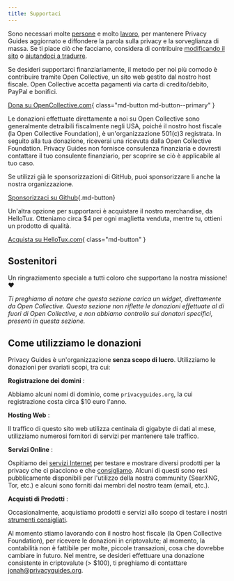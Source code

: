 ```yaml
---
title: Supportaci
---
```


<!-- markdownlint-disable MD036 -->
Sono necessari molte [persone](https://github.com/privacyguides/privacyguides.org/graphs/contributors) e molto [lavoro](https://github.com/privacyguides/privacyguides.org/pulse/monthly), per mantenere Privacy Guides aggiornato e diffondere la parola sulla privacy e la sorveglianza di massa. Se ti piace ciò che facciamo, considera di contribuire [modificando il sito](https://github.com/privacyguides/privacyguides.org) o [aiutandoci a tradurre](https://crowdin.com/project/privacyguides).

Se desideri supportarci finanziariamente, il metodo per noi più comodo è contribuire tramite Open Collective, un sito web gestito dal nostro host fiscale. Open Collective accetta pagamenti via carta di credito/debito, PayPal e bonifici.

[Dona su OpenCollective.com](https://opencollective.com/privacyguides/donate){ class="md-button md-button--primary" }

Le donazioni effettuate direttamente a noi su Open Collective sono generalmente detraibili fiscalmente negli USA, poiché il nostro host fiscale (la Open Collective Foundation), è un'organizzazione 501(c)3 registrata. In seguito alla tua donazione, riceverai una ricevuta dalla Open Collective Foundation. Privacy Guides non fornisce consulenza finanziaria e dovresti contattare il tuo consulente finanziario, per scoprire se ciò è applicabile al tuo caso.

Se utilizzi già le sponsorizzazioni di GitHub, puoi sponsorizzare lì anche la nostra organizzazione.

[Sponsorizzaci su Github](https://github.com/sponsors/privacyguides ""){.md-button}

Un'altra opzione per supportarci è acquistare il nostro merchandise, da HelloTux. Otteniamo circa $4 per ogni maglietta venduta, mentre tu, ottieni un prodotto di qualità.

[Acquista su HelloTux.com](https://hellotux.com/privacyguides){ class="md-button" }

## Sostenitori

Un ringraziamento speciale a tutti coloro che supportano la nostra missione! :heart:

*Ti preghiamo di notare che questa sezione carica un widget, direttamente da Open Collective. Questa sezione non riflette le donazioni effettuate al di fuori di Open Collective, e non abbiamo controllo sui donatori specifici, presenti in questa sezione.*

<script src="https://opencollective.com/privacyguides/banner.js"></script>

## Come utilizziamo le donazioni

Privacy Guides è un'organizzazione **senza scopo di lucro**. Utilizziamo le donazioni per svariati scopi, tra cui:

**Registrazione dei domini**
:

Abbiamo alcuni nomi di dominio, come `privacyguides.org`, la cui registrazione costa circa $10 euro l'anno.

**Hosting Web**
:

Il traffico di questo sito web utilizza centinaia di gigabyte di dati al mese, utilizziamo numerosi fornitori di servizi per mantenere tale traffico.

**Servizi Online**
:

Ospitiamo dei [servizi Internet](https://privacyguides.net) per testare e mostrare diversi prodotti per la privacy che ci piacciono e che [consigliamo](../tools.md). Alcuni di questi sono resi pubblicamente disponibili per l'utilizzo della nostra community (SearXNG, Tor, etc.) e alcuni sono forniti dai membri del nostro team (email, etc.).

**Acquisti di Prodotti**
:

Occasionalmente, acquistiamo prodotti e servizi allo scopo di testare i nostri [strumenti consigliati](../tools.md).

Al momento stiamo lavorando con il nostro host fiscale (la Open Collective Foundation), per ricevere le donazioni in criptovalute; al momento, la contabilità non è fattibile per molte, piccole transazioni, cosa che dovrebbe cambiare in futuro. Nel mentre, se desideri effettuare una donazione consistente in criptovalute (> $100), ti preghiamo di contattare [jonah@privacyguides.org](mailto:jonah@privacyguides.org).
